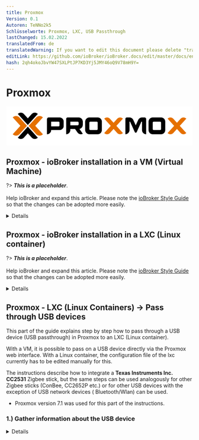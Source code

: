 ```yaml
---
title: Proxmox
Version: 0.1
Autoren: TeNNo2k5
Schlüsselworte: Proxmox, LXC, USB Passthrough
lastChanged: 15.02.2022
translatedFrom: de
translatedWarning: If you want to edit this document please delete "translatedFrom" field, elsewise this document will be translated automatically again
editLink: https://github.com/ioBroker/ioBroker.docs/edit/master/docs/en/install/proxmox.md
hash: 2qh4okoJbvYW47SXLPtJP7KD3Yj5JMY46oQ9V78mH9Y=
---
```

# Proxmox
![proxmox logo](../../de/install/media/proxmox/Proxmox-logo-860.png)

## Proxmox - ioBroker installation in a VM (Virtual Machine)
?> ***This is a placeholder***.<br><br> Help ioBroker and expand this article. Please note the [ioBroker Style Guide](https://www.iobroker.net/#de/documentation/community/styleguidedoc.md) so that the changes can be adopted more easily.

<details>

</details>

## Proxmox - ioBroker installation in a LXC (Linux container)
?> ***This is a placeholder***.<br><br> Help ioBroker and expand this article. Please note the [ioBroker Style Guide](https://www.iobroker.net/#de/documentation/community/styleguidedoc.md) so that the changes can be adopted more easily.

<details>

</details>

## Proxmox - LXC (Linux Containers) -> Pass through USB devices
This part of the guide explains step by step how to pass through a USB device (USB passthrough) in Proxmox to an LXC (Linux container).

With a VM, it is possible to pass on a USB device directly via the Proxmox web interface. With a Linux container, the configuration file of the lxc currently has to be edited manually for this.

The instructions describe how to integrate a **Texas Instruments Inc. CC2531** Zigbee stick, but the same steps can be used analogously for other Zigbee sticks (ConBee, CC2652P etc.) or for other USB devices with the exception of USB network devices ( Bluetooth/Wlan) can be used.

* Proxmox version 7.1 was used for this part of the instructions.

### 1.) Gather information about the USB device
<details>

Establishing an SSH connection to Proxmox:

~~~ ssh root@ip address ~~~

<span style="color:red">**If the USB device is already connected to the Proxmox Host, unplug the device for now.**</span>

The following command lists all currently connected USB devices on the Proxmox host:

~~~ lsusb ~~~

![proxmoxlxc00](../../de/install/media/proxmox/proxmoxlxc00.PNG)

Now the USB device to be integrated is plugged into the Proxmox host and the lsusb command is executed again

![proxmoxlxc01](../../de/install/media/proxmox/proxmoxlxc01.PNG)

In the screenshot you can see that a new device with the USB bus number: **001** and the device number: **003** is listed.

This information is required to use the following command to e.g. output the **major device number** from the device:

~~~ ls -l /dev/bus/usb/001/003 ~~~

It is important to use the output of your USB bus number and device number with the command!

***ls -l /dev/bus/usb/usb-bus-number/device-number***

![proxmoxlxc02](../../de/install/media/proxmox/proxmoxlxc02.PNG)

The USB device in this example has the major device number **189**, write down the value of your device in a text file with the comment: #1

![proxmoxlxc03](../../de/install/media/proxmox/proxmoxlxc03.PNG)

Next we output the unique id of the USB device and note the output value in the text file with the note: #2

~~~ ls /dev/serial/by-id/ ~~~

![proxmoxlxc04](../../de/install/media/proxmox/proxmoxlxc04.PNG)

![proxmoxlxc05](../../de/install/media/proxmox/proxmoxlxc05.PNG)

As a last step, the major device number of the ttyACM is output and noted with the note: #3:

~~~ ls -l /dev/ttyACM* ~~~

![proxmoxlxc06](../../de/install/media/proxmox/proxmoxlxc06.PNG)

>*If there is no output, check with "ls -l /dev/serial/by-id/" whether the USB device is integrated by the system as ttyUSB, if so replace all the following commands that refer to **ttyACM...* * obtain from **ttyUSB…** if there is no output it is not a USB CDC class device (serial communication) so all points to include from ttyACM can be ignored.*

So we wrote down **three** values from the USB device that are needed for the integration in the configuration file of the lxc.

![proxmoxlxc07](../../de/install/media/proxmox/proxmoxlxc07.PNG)

</details>

### 2.) Edit LXC configuration file
<details>

Change to the LXC configuration directory on the Proxmox host with:

~~~ cd /etc/pve/lxc ~~~

The configuration file has the same ID number that was assigned when the lxc was created!

![proxmoxlxc08](../../de/install/media/proxmox/proxmoxlxc08.PNG)

![proxmoxlxc09](../../de/install/media/proxmox/proxmoxlxc09.PNG)

Before editing the configuration file, a backup copy should be created:

~~~ cp 201.conf 201.conf.backup ~~~

![proxmoxlxc10](../../de/install/media/proxmox/proxmoxlxc10.PNG)

Now the configuration file is edited with vi or nano:

~~~ nano 201.conf ~~~

![proxmoxlxc11](../../de/install/media/proxmox/proxmoxlxc11.PNG)

The following is added to the end of the configuration file:

~~~ lxc.cgroup2.devices.allow: c 189:* rwm lxc.mount.entry: usb-Texas_Instruments_TI_CC2531_USB_CDC___0X00124B0012023529-if00 dev/serial/by-id/usb-Texas_Instruments_TI_CC2531_USB_CDC___0X00124B001202B001202B001202

lxc.cgroup2.devices.allow: c 166:* rwm lxc.mount.entry: /dev/ttyACM0 dev/ttyACM0 none bind,optional,create=file ~~~

Replace the marked values with the noted entries from your note!

![12](../../de/install/media/proxmox/proxmoxlxc12.PNG)

* The first line refers to the major device number **189** Note: #1
* In the second line, the unique id (usb-Texas_Instruments_TI_CC2531_USB_CDC___0X00124B0012023529-if00) from Note: #2 is given individually and with the absolute path, note that the complete text is written in one line without line breaks.
* In the third line, the major device number **166** from ttyACM from Note: #3 is given.

Save the configuration file (in the nano editor with the key combination: CTRL + o & CTRL + x to exit the editor)

</br>

<span style="color:orange">**DANGER! - If your container has active snapshots:**</span>

<details>

Then the lxc.cgroup code does not belong at the end of the config file but before the first entry of a snapshot.

![proxmoxlxc18](../../de/install/media/proxmox/proxmoxlxc18.PNG)

</details>

<span style="color:orange">**DANGER! - Proxmox installation before version 7.0:**</span>

<details>

Replace the entries with

~~~ lxc.cgroup2 ~~~

through

~~~ lxc.cgroup ~~~

</details>

</br> Finally, issue the following command to set the required rights for ttyACM0:

~~~ chmod o+rw /dev/ttyACM* ~~~

To apply the adjustments to the lxc, perform a cold boot from the container with **pct stop id / pct start id**:

~~~ pct stop 201 ~~~

~~~ pct start 201 ~~~

</br>

<span style="color:green">**Tip it is best to store a copy of your working config file externally, since e.g. B. the integrated Proxmox backup service does not back up the content of your config!**</span>

</br>

</details>

### 3.) Check LXC USB passthrough & Zigbee instance configuration
<details>

Establishing an SSH connection to the LXC:

~~~ ssh user@ip address ~~~

With the commands:

~~~ lsusb ~~~

&

~~~ ls -l /dev ~~~

it is checked whether the adjustments to the configuration file were successful.

![proxmoxlxc13](../../de/install/media/proxmox/proxmoxlxc13.PNG)

* As can be seen in the screenshot, the container now has access to the USB device.

* It is important that ttyACM0 has the same rights in the screenshot, i.e. **crw-rw-rw- 1 nobody nogroup**

>***If you don't check whether all values in the configuration file are set as described, the rights should still not match then jump to point 5.***

* The screenshot also shows that the device number of the cc2531 has changed from 3 to 4, this is because the stick has been unplugged and plugged in again in the meantime. However, since the unique ID and not the bus/device number is specified in the configuration file, the USB passthrough continues to work.

If, as described above, a Zigbee stick is passed through to the container, it must be entered in iobroker in the Zigbee adapter settings under COM port name

~~~ /dev/ttyACM0 ~~~

specified so that the correct device is addressed by the adapter.

![proxmoxlxc14](../../de/install/media/proxmox/proxmoxlxc14.PNG)

</details>

### 4.) UDEV rule for permanent rights Adjustment of ttyACM0
<details>

At the end of step 3 was using the command

~~~ chmod o+rw /dev/ttyACM* ~~~

the appropriate rights are set for ttyACM0, but these rights changes are reset when the Proxmox host is restarted. A udev rule is required on the Proxmox host for permanent adjustment.

With lsusb we list the currently connected USB devices again:

~~~ lsusb ~~~

![proxmoxlxc15](../../de/install/media/proxmox/proxmoxlxc15.PNG)

This time we write down the numerical values after ID in this case **0451:16a8**

* The first value: ***0451*** stands for the **idVendor** and the second value: ***16a8*** for **idProduct**.

Now the udev rule is created under /etc/udev/rules.d with vi or nano:

~~~ nano /etc/udev/rules.d/50-myusb.rules ~~~

and added the following content:

~~~ SUBSYSTEMS=="usb", ATTRS{idVendor}=="0451", ATTRS{idProduct}=="16a8", GROUP="users", MODE="0666" ~~~

![proxmoxlxc16](../../de/install/media/proxmox/proxmoxlxc16.PNG)

Finally, run the following command to activate the udev rule:

~~~ udevadm control –reload ~~~

</details>

### 5.) Troubleshooting
<details>

**Error:** ttyACM0 rights in the lxc do not match or are lost after a short time (ConBee II).

~~~ ls -l /dev/ttyACM0 c--------- 0 nobody nogroup 166, 0 Feb 7 14:29 ttyACM0 ~~~

</br>

**Solution:** Use mknod to create a persistent binding to the container.

To do this, the **devices** folder is created in the path **"/var/lib/lxc/CONTAINERID"** and the binding is created in this folder with mknod:

~~~ mkdir /var/lib/lxc/201/devices ~~~

~~~ cd /var/lib/lxc/201/devices ~~~

~~~ mknod -m 666 ttyACM0 c 166 0 ~~~

+ *mknod creates a file named ttyACM0 in the path (as long as the file exists, the device is bound to the lxc)*

![proxmoxlxc17](../../de/install/media/proxmox/proxmoxlxc17.PNG)

***major device number and ttyACM.. adjust if necessary***

Then the entry in the lxc configuration file must be adjusted:

~~~ lxc.mount.entry: /dev/ttyACM0 dev/ttyACM0 none bind,optional,create=file ~~~

is replaced by:

~~~ lxc.mount.entry: /var/lib/lxc/CONTAINERID/devices/ttyACM0 dev/ttyACM0 none bind,optional,create=file ~~~

</details>